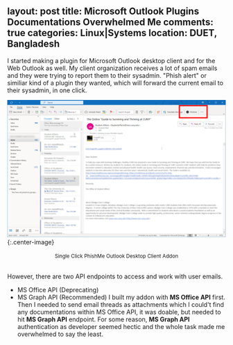 layout: post
title: Microsoft Outlook Plugins Documentations Overwhelmed Me 
comments: true
categories: Linux|Systems
location: DUET, Bangladesh
---

I started making a plugin for Microsoft Outlook desktop client and for the Web Outlook as well. My client organization receives a lot of spam emails and they were trying to report them to their sysadmin. "Phish alert" or similiar kind of a plugin they wanted, which will forward the current email to their sysadmin, in one click.


![Single Click PhishMe](/post_images/2021/Mar/single_click_PhishMe.png){:.center-image}
<center> <small>Single Click PhishMe Outlook Desktop Client Addon</small> </center> <br>

However, there are two API endpoints to access and work with user emails. 
- MS Office API (Deprecating)
- MS Graph API (Recommended)
I built my addon with **MS Office API** first. Then I needed to send email threads as attachments which I could't find any documentations within MS Office API, it was doable, but needed to hit **MS Graph API** endpoint. For some reason, **MS Graph API** authentication as developer seemed hectic and the whole task made me overwhelmed to say the least. 